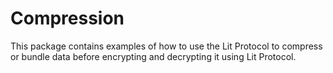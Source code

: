 # Compression

This package contains examples of how to use the Lit Protocol to compress or bundle data before encrypting and decrypting it using Lit Protocol.
